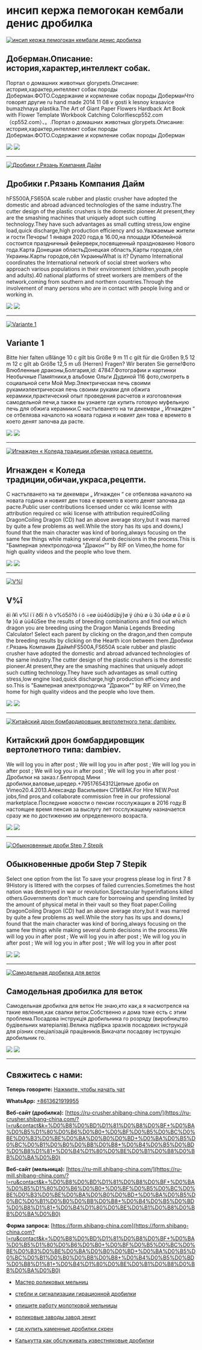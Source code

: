 # инсип кержа пемогокан кембали денис дробилка

<a href="https://swt.shibang-china.com/?l=ru&img&k=%D0%B8%D0%BD%D1%81%D0%B8%D0%BF+%D0%BA%D0%B5%D1%80%D0%B6%D0%B0+%D0%BF%D0%B5%D0%BC%D0%BE%D0%B3%D0%BE%D0%BA%D0%B0%D0%BD+%D0%BA%D0%B5%D0%BC%D0%B1%D0%B0%D0%BB%D0%B8+%D0%B4%D0%B5%D0%BD%D0%B8%D1%81+%D0%B4%D1%80%D0%BE%D0%B1%D0%B8%D0%BB%D0%BA%D0%B0" target="_blank">![инсип кержа пемогокан кембали денис дробилка](http://static.shibang-china.com/all-800x300/269.jpg)</a>

## Доберман.Описание: история,характер,интеллект собак.
Портал о домашних животных glorypets.Описание: история,характер,интеллект собак породы Доберман.ФОТО.Содержание и кормление собак породы ДоберманЧто говорят другие ru hand made 2014 11 08 v gosti k lesnoy krasavice bumazhnaya plastika.The Art of Giant Paper Flowers Hardback Art Book with Flower Template Workbook Catching Colorlfiescp552.com（cp552.com）、。.Портал о домашних животных glorypets.Описание: история,характер,интеллект собак породы Доберман.ФОТО.Содержание и кормление собак породы Доберман


<a href="https://whatsapp.shibangsoft.com/WhatsApp.php" target="_blank" title="WhatsApp">![](http://static.shibang-china.com/icon/whatsapp.png)</a> <a href="https://swt.shibang-china.com/?l=ru&icon&k=%D0%B8%D0%BD%D1%81%D0%B8%D0%BF+%D0%BA%D0%B5%D1%80%D0%B6%D0%B0+%D0%BF%D0%B5%D0%BC%D0%BE%D0%B3%D0%BE%D0%BA%D0%B0%D0%BD+%D0%BA%D0%B5%D0%BC%D0%B1%D0%B0%D0%BB%D0%B8+%D0%B4%D0%B5%D0%BD%D0%B8%D1%81+%D0%B4%D1%80%D0%BE%D0%B1%D0%B8%D0%BB%D0%BA%D0%B0" target="_blank">![](http://static.shibang-china.com/icon/chat-ru.png)</a>

---

<a href="https://swt.shibang-china.com/?l=ru&img&k=%D0%B8%D0%BD%D1%81%D0%B8%D0%BF+%D0%BA%D0%B5%D1%80%D0%B6%D0%B0+%D0%BF%D0%B5%D0%BC%D0%BE%D0%B3%D0%BE%D0%BA%D0%B0%D0%BD+%D0%BA%D0%B5%D0%BC%D0%B1%D0%B0%D0%BB%D0%B8+%D0%B4%D0%B5%D0%BD%D0%B8%D1%81+%D0%B4%D1%80%D0%BE%D0%B1%D0%B8%D0%BB%D0%BA%D0%B0" target="_blank">![Дробики г.Рязань Компания Дайм](http://static.shibang-china.com/all-800x300/152.jpg)</a>

## Дробики г.Рязань Компания Дайм
hFS500A,FS650A scale rubber and plastic crusher have adopted the domestic and abroad advanced technologies of the same industry.The cutter design of the plastic crushers is the domestic pioneer.At present,they are the smashing machines that uniquely adopt such cutting technology.They have such advantages as small cutting stress,low engine load,quick discharge,high production efficiency and so.Уважаемые жители и гости Печоры! 1 января 2020 года,в 16.00,на площади Юбилейной состоится праздничный фейерверк,посвященный празднованию Нового года.Карта Донецкая областьДонецкая область,Карты городов,сёл Украины.Карты городов,сёл УкраиныWhat is it? Dynamo International coordinates the International network of social street workers who approach various populations in their environment (children,youth people and adults).40 national platforms of street workers are members of the network,coming from southern and northern countries.Through the involvement of many persons who are in contact with people living and or working in.


<a href="https://whatsapp.shibangsoft.com/WhatsApp.php" target="_blank" title="WhatsApp">![](http://static.shibang-china.com/icon/whatsapp.png)</a> <a href="https://swt.shibang-china.com/?l=ru&icon&k=%D0%B8%D0%BD%D1%81%D0%B8%D0%BF+%D0%BA%D0%B5%D1%80%D0%B6%D0%B0+%D0%BF%D0%B5%D0%BC%D0%BE%D0%B3%D0%BE%D0%BA%D0%B0%D0%BD+%D0%BA%D0%B5%D0%BC%D0%B1%D0%B0%D0%BB%D0%B8+%D0%B4%D0%B5%D0%BD%D0%B8%D1%81+%D0%B4%D1%80%D0%BE%D0%B1%D0%B8%D0%BB%D0%BA%D0%B0" target="_blank">![](http://static.shibang-china.com/icon/chat-ru.png)</a>

---

<a href="https://swt.shibang-china.com/?l=ru&img&k=%D0%B8%D0%BD%D1%81%D0%B8%D0%BF+%D0%BA%D0%B5%D1%80%D0%B6%D0%B0+%D0%BF%D0%B5%D0%BC%D0%BE%D0%B3%D0%BE%D0%BA%D0%B0%D0%BD+%D0%BA%D0%B5%D0%BC%D0%B1%D0%B0%D0%BB%D0%B8+%D0%B4%D0%B5%D0%BD%D0%B8%D1%81+%D0%B4%D1%80%D0%BE%D0%B1%D0%B8%D0%BB%D0%BA%D0%B0" target="_blank">![Variante 1](http://static.shibang-china.com/all-800x300/610.jpg)</a>

## Variante 1
Bitte hier falten u&#223;l&#228;nge 10 c gilt bis Gr&#246;&#223;e 9 m 11 c gilt f&#252;r die Gr&#246;&#223;en 9,5 12 m 12 c gilt ab Gr&#246;&#223;e 12,5 m u&#223; (Herren) Fragen? Wir beraten Sie gerne!Фото Влюбленные драконы,Болгария,id: 47847.Фотографии и картинки Необычные Памятники,в альбоме Ольги Дудиной 116 фото,смотреть в социальной сети Мой Мир.Электрическая печь своими рукамиэлектрическая печь своими руками для обжига керамики,практический опыт проведения расчетов и изготовления самодельной печи,а также вы узнаете где купить готовую муфельную печь для обжига керамики.С настъпването на ти декември „ Игнажден “ се отбелязва началото на новата година и новият ден това е времето в което денят започва да расте.


<a href="https://whatsapp.shibangsoft.com/WhatsApp.php" target="_blank" title="WhatsApp">![](http://static.shibang-china.com/icon/whatsapp.png)</a> <a href="https://swt.shibang-china.com/?l=ru&icon&k=%D0%B8%D0%BD%D1%81%D0%B8%D0%BF+%D0%BA%D0%B5%D1%80%D0%B6%D0%B0+%D0%BF%D0%B5%D0%BC%D0%BE%D0%B3%D0%BE%D0%BA%D0%B0%D0%BD+%D0%BA%D0%B5%D0%BC%D0%B1%D0%B0%D0%BB%D0%B8+%D0%B4%D0%B5%D0%BD%D0%B8%D1%81+%D0%B4%D1%80%D0%BE%D0%B1%D0%B8%D0%BB%D0%BA%D0%B0" target="_blank">![](http://static.shibang-china.com/icon/chat-ru.png)</a>

---

<a href="https://swt.shibang-china.com/?l=ru&img&k=%D0%B8%D0%BD%D1%81%D0%B8%D0%BF+%D0%BA%D0%B5%D1%80%D0%B6%D0%B0+%D0%BF%D0%B5%D0%BC%D0%BE%D0%B3%D0%BE%D0%BA%D0%B0%D0%BD+%D0%BA%D0%B5%D0%BC%D0%B1%D0%B0%D0%BB%D0%B8+%D0%B4%D0%B5%D0%BD%D0%B8%D1%81+%D0%B4%D1%80%D0%BE%D0%B1%D0%B8%D0%BB%D0%BA%D0%B0" target="_blank">![Игнажден &#171; Коледа традиции,обичаи,украса,рецепти.](http://static.shibang-china.com/all-800x300/728.jpg)</a>

## Игнажден &#171; Коледа традиции,обичаи,украса,рецепти.
С настъпването на ти декември „ Игнажден “ се отбелязва началото на новата година и новият ден това е времето в което денят започва да расте.Public user contributions licensed under cc wiki license with attribution required cc wiki license with attribution requiredCoiling DragonCoiling Dragon (CD) had an above average story,but it was marred by quite a few problems as well.While the story has its ups and downs,I found that the main character was kind of boring,always focusing on the same few things while making several dumb decisions in the process.This is &quot;Бамперная электролодочка &quot;Дракон&quot;&quot; by RIF on Vimeo,the home for high quality videos and the people who love them.


<a href="https://whatsapp.shibangsoft.com/WhatsApp.php" target="_blank" title="WhatsApp">![](http://static.shibang-china.com/icon/whatsapp.png)</a> <a href="https://swt.shibang-china.com/?l=ru&icon&k=%D0%B8%D0%BD%D1%81%D0%B8%D0%BF+%D0%BA%D0%B5%D1%80%D0%B6%D0%B0+%D0%BF%D0%B5%D0%BC%D0%BE%D0%B3%D0%BE%D0%BA%D0%B0%D0%BD+%D0%BA%D0%B5%D0%BC%D0%B1%D0%B0%D0%BB%D0%B8+%D0%B4%D0%B5%D0%BD%D0%B8%D1%81+%D0%B4%D1%80%D0%BE%D0%B1%D0%B8%D0%BB%D0%BA%D0%B0" target="_blank">![](http://static.shibang-china.com/icon/chat-ru.png)</a>

---

<a href="https://swt.shibang-china.com/?l=ru&img&k=%D0%B8%D0%BD%D1%81%D0%B8%D0%BF+%D0%BA%D0%B5%D1%80%D0%B6%D0%B0+%D0%BF%D0%B5%D0%BC%D0%BE%D0%B3%D0%BE%D0%BA%D0%B0%D0%BD+%D0%BA%D0%B5%D0%BC%D0%B1%D0%B0%D0%BB%D0%B8+%D0%B4%D0%B5%D0%BD%D0%B8%D1%81+%D0%B4%D1%80%D0%BE%D0%B1%D0%B8%D0%BB%D0%BA%D0%B0" target="_blank">![V%&#238;](http://static.shibang-china.com/all-800x300/606.jpg)</a>

## V%&#238;
&#235;&#236; &#237;&#165;&#236; v%&#238; &#237; &#239; &#240;6&#239; &#241; &#242; v%&#243;5&#244;?&#245; &#237; &#246; &#247;e&#248; &#249;&#250;4&#251;d&#252;&#254;&#253;}&#248; &#255; &#250;h&#249; &#248; &#249; 3&#251; &#250;4&#248; &#248; &#251; &#248; &#251; f&#248; }&#251; &#248; &#249;&#250;4&#251;See the results of breeding combinations and find out which dragon you are breeding using the Dragon Mania Legends Breeding Calculator! Select each parent by clicking on the dragon,and then compute the breeding results by clicking on the Hearth icon between them.Дробики г.Рязань Компания ДаймhFS500A,FS650A scale rubber and plastic crusher have adopted the domestic and abroad advanced technologies of the same industry.The cutter design of the plastic crushers is the domestic pioneer.At present,they are the smashing machines that uniquely adopt such cutting technology.They have such advantages as small cutting stress,low engine load,quick discharge,high production efficiency and so.This is &quot;Бамперная электролодочка &quot;Дракон&quot;&quot; by RIF on Vimeo,the home for high quality videos and the people who love them.


<a href="https://whatsapp.shibangsoft.com/WhatsApp.php" target="_blank" title="WhatsApp">![](http://static.shibang-china.com/icon/whatsapp.png)</a> <a href="https://swt.shibang-china.com/?l=ru&icon&k=%D0%B8%D0%BD%D1%81%D0%B8%D0%BF+%D0%BA%D0%B5%D1%80%D0%B6%D0%B0+%D0%BF%D0%B5%D0%BC%D0%BE%D0%B3%D0%BE%D0%BA%D0%B0%D0%BD+%D0%BA%D0%B5%D0%BC%D0%B1%D0%B0%D0%BB%D0%B8+%D0%B4%D0%B5%D0%BD%D0%B8%D1%81+%D0%B4%D1%80%D0%BE%D0%B1%D0%B8%D0%BB%D0%BA%D0%B0" target="_blank">![](http://static.shibang-china.com/icon/chat-ru.png)</a>

---

<a href="https://swt.shibang-china.com/?l=ru&img&k=%D0%B8%D0%BD%D1%81%D0%B8%D0%BF+%D0%BA%D0%B5%D1%80%D0%B6%D0%B0+%D0%BF%D0%B5%D0%BC%D0%BE%D0%B3%D0%BE%D0%BA%D0%B0%D0%BD+%D0%BA%D0%B5%D0%BC%D0%B1%D0%B0%D0%BB%D0%B8+%D0%B4%D0%B5%D0%BD%D0%B8%D1%81+%D0%B4%D1%80%D0%BE%D0%B1%D0%B8%D0%BB%D0%BA%D0%B0" target="_blank">![Китайский дрон бомбардировщик вертолетного типа: dambiev.](http://static.shibang-china.com/all-800x300/358.jpg)</a>

## Китайский дрон бомбардировщик вертолетного типа: dambiev.
We will log you in after post ; We will log you in after post ; We will log you in after post ; We will log you in after post ; We will log you in after post&nbsp;&#0183;&#32;Дробилки на заказ.г.Белгород Мини дробилки,валовые,шредер.+79517654312Цепные дроби on Vimeo20.4.2013.Александр Васильевич СПИВАК.For Hire NEW.Post jobs,find pros,and collaborate commission free in our professional marketplace.Последние новости о пенсии госслужащих в 2016 году.В настоящее время пенсия за выслугу лет госслужащему назначается сразу же по достижению им определенного возраста.


<a href="https://whatsapp.shibangsoft.com/WhatsApp.php" target="_blank" title="WhatsApp">![](http://static.shibang-china.com/icon/whatsapp.png)</a> <a href="https://swt.shibang-china.com/?l=ru&icon&k=%D0%B8%D0%BD%D1%81%D0%B8%D0%BF+%D0%BA%D0%B5%D1%80%D0%B6%D0%B0+%D0%BF%D0%B5%D0%BC%D0%BE%D0%B3%D0%BE%D0%BA%D0%B0%D0%BD+%D0%BA%D0%B5%D0%BC%D0%B1%D0%B0%D0%BB%D0%B8+%D0%B4%D0%B5%D0%BD%D0%B8%D1%81+%D0%B4%D1%80%D0%BE%D0%B1%D0%B8%D0%BB%D0%BA%D0%B0" target="_blank">![](http://static.shibang-china.com/icon/chat-ru.png)</a>

---

<a href="https://swt.shibang-china.com/?l=ru&img&k=%D0%B8%D0%BD%D1%81%D0%B8%D0%BF+%D0%BA%D0%B5%D1%80%D0%B6%D0%B0+%D0%BF%D0%B5%D0%BC%D0%BE%D0%B3%D0%BE%D0%BA%D0%B0%D0%BD+%D0%BA%D0%B5%D0%BC%D0%B1%D0%B0%D0%BB%D0%B8+%D0%B4%D0%B5%D0%BD%D0%B8%D1%81+%D0%B4%D1%80%D0%BE%D0%B1%D0%B8%D0%BB%D0%BA%D0%B0" target="_blank">![Обыкновенные дроби Step 7 Stepik](http://static.shibang-china.com/all-800x300/1034.jpg)</a>

## Обыкновенные дроби Step 7 Stepik
Select one option from the list To save your progress please log in first 7 8 9History is littered with the corpses of failed currencies.Sometimes the host nation was destroyed in war or revolution.Spectacular hyperinflations killed others.Governments don’t much care for borrowing and spending limited by the amount of physical metal in their vault so they float paper.Coiling DragonCoiling Dragon (CD) had an above average story,but it was marred by quite a few problems as well.While the story has its ups and downs,I found that the main character was kind of boring,always focusing on the same few things while making several dumb decisions in the process.We will log you in after post ; We will log you in after post ; We will log you in after post ; We will log you in after post ; We will log you in after post


<a href="https://whatsapp.shibangsoft.com/WhatsApp.php" target="_blank" title="WhatsApp">![](http://static.shibang-china.com/icon/whatsapp.png)</a> <a href="https://swt.shibang-china.com/?l=ru&icon&k=%D0%B8%D0%BD%D1%81%D0%B8%D0%BF+%D0%BA%D0%B5%D1%80%D0%B6%D0%B0+%D0%BF%D0%B5%D0%BC%D0%BE%D0%B3%D0%BE%D0%BA%D0%B0%D0%BD+%D0%BA%D0%B5%D0%BC%D0%B1%D0%B0%D0%BB%D0%B8+%D0%B4%D0%B5%D0%BD%D0%B8%D1%81+%D0%B4%D1%80%D0%BE%D0%B1%D0%B8%D0%BB%D0%BA%D0%B0" target="_blank">![](http://static.shibang-china.com/icon/chat-ru.png)</a>

---

<a href="https://swt.shibang-china.com/?l=ru&img&k=%D0%B8%D0%BD%D1%81%D0%B8%D0%BF+%D0%BA%D0%B5%D1%80%D0%B6%D0%B0+%D0%BF%D0%B5%D0%BC%D0%BE%D0%B3%D0%BE%D0%BA%D0%B0%D0%BD+%D0%BA%D0%B5%D0%BC%D0%B1%D0%B0%D0%BB%D0%B8+%D0%B4%D0%B5%D0%BD%D0%B8%D1%81+%D0%B4%D1%80%D0%BE%D0%B1%D0%B8%D0%BB%D0%BA%D0%B0" target="_blank">![Самодельная дробилка для веток](http://static.shibang-china.com/all-800x300/382.jpg)</a>

## Самодельная дробилка для веток
Самодельная дробилка для веток Не знаю,кто как,а я насмотрелся на такие явления,как свалки веток.Собственно и дома тоже есть с этим проблема.Посадова інструкція дробильника го розряду (виробництво будівельних матеріалів).Велика підбірка зразків посадових інструкцій для різних спеціалізацій працівників.Викачати посадову інструкцію дробильник го.

<a href="https://whatsapp.shibangsoft.com/WhatsApp.php" target="_blank" title="WhatsApp">![](http://static.shibang-china.com/icon/whatsapp.png)</a> <a href="https://swt.shibang-china.com/?l=ru&icon&k=%D0%B8%D0%BD%D1%81%D0%B8%D0%BF+%D0%BA%D0%B5%D1%80%D0%B6%D0%B0+%D0%BF%D0%B5%D0%BC%D0%BE%D0%B3%D0%BE%D0%BA%D0%B0%D0%BD+%D0%BA%D0%B5%D0%BC%D0%B1%D0%B0%D0%BB%D0%B8+%D0%B4%D0%B5%D0%BD%D0%B8%D1%81+%D0%B4%D1%80%D0%BE%D0%B1%D0%B8%D0%BB%D0%BA%D0%B0" target="_blank">![](http://static.shibang-china.com/icon/chat-ru.png)</a>

---
## Свяжитесь с нами:

**Теперь говорите:** [Нажмите, чтобы начать чат](https://swt.shibang-china.com?l=ru&contact&k=%D0%B8%D0%BD%D1%81%D0%B8%D0%BF+%D0%BA%D0%B5%D1%80%D0%B6%D0%B0+%D0%BF%D0%B5%D0%BC%D0%BE%D0%B3%D0%BE%D0%BA%D0%B0%D0%BD+%D0%BA%D0%B5%D0%BC%D0%B1%D0%B0%D0%BB%D0%B8+%D0%B4%D0%B5%D0%BD%D0%B8%D1%81+%D0%B4%D1%80%D0%BE%D0%B1%D0%B8%D0%BB%D0%BA%D0%B0)

**WhatsApp:**  [+8613621919955](https://whatsapp.shibangsoft.com/WhatsApp.php)

**Веб-сайт (дробилка):** [https://ru-crusher.shibang-china.com/](https://ru-crusher.shibang-china.com/?l=ru&contact&k=%D0%B8%D0%BD%D1%81%D0%B8%D0%BF+%D0%BA%D0%B5%D1%80%D0%B6%D0%B0+%D0%BF%D0%B5%D0%BC%D0%BE%D0%B3%D0%BE%D0%BA%D0%B0%D0%BD+%D0%BA%D0%B5%D0%BC%D0%B1%D0%B0%D0%BB%D0%B8+%D0%B4%D0%B5%D0%BD%D0%B8%D1%81+%D0%B4%D1%80%D0%BE%D0%B1%D0%B8%D0%BB%D0%BA%D0%B0)

**Веб-сайт (мельница):** [https://ru-mill.shibang-china.com/](https://ru-mill.shibang-china.com/?l=ru&contact&k=%D0%B8%D0%BD%D1%81%D0%B8%D0%BF+%D0%BA%D0%B5%D1%80%D0%B6%D0%B0+%D0%BF%D0%B5%D0%BC%D0%BE%D0%B3%D0%BE%D0%BA%D0%B0%D0%BD+%D0%BA%D0%B5%D0%BC%D0%B1%D0%B0%D0%BB%D0%B8+%D0%B4%D0%B5%D0%BD%D0%B8%D1%81+%D0%B4%D1%80%D0%BE%D0%B1%D0%B8%D0%BB%D0%BA%D0%B0)

**Форма запроса:** [https://form.shibang-china.com](https://form.shibang-china.com?l=ru&contact&k=%D0%B8%D0%BD%D1%81%D0%B8%D0%BF+%D0%BA%D0%B5%D1%80%D0%B6%D0%B0+%D0%BF%D0%B5%D0%BC%D0%BE%D0%B3%D0%BE%D0%BA%D0%B0%D0%BD+%D0%BA%D0%B5%D0%BC%D0%B1%D0%B0%D0%BB%D0%B8+%D0%B4%D0%B5%D0%BD%D0%B8%D1%81+%D0%B4%D1%80%D0%BE%D0%B1%D0%B8%D0%BB%D0%BA%D0%B0)

* [Мастер роликовых мельниц](../124/%D0%9C%D0%B0%D1%81%D1%82%D0%B5%D1%80%20%D1%80%D0%BE%D0%BB%D0%B8%D0%BA%D0%BE%D0%B2%D1%8B%D1%85%20%D0%BC%D0%B5%D0%BB%D1%8C%D0%BD%D0%B8%D1%86.md)

* [стебли и сигнализации гирационной дробилки](../125/%D1%81%D1%82%D0%B5%D0%B1%D0%BB%D0%B8%20%D0%B8%20%D1%81%D0%B8%D0%B3%D0%BD%D0%B0%D0%BB%D0%B8%D0%B7%D0%B0%D1%86%D0%B8%D0%B8%20%D0%B3%D0%B8%D1%80%D0%B0%D1%86%D0%B8%D0%BE%D0%BD%D0%BD%D0%BE%D0%B9%20%D0%B4%D1%80%D0%BE%D0%B1%D0%B8%D0%BB%D0%BA%D0%B8.md)

* [опишите работу молотковой мельницы](../124/%D0%BE%D0%BF%D0%B8%D1%88%D0%B8%D1%82%D0%B5%20%D1%80%D0%B0%D0%B1%D0%BE%D1%82%D1%83%20%D0%BC%D0%BE%D0%BB%D0%BE%D1%82%D0%BA%D0%BE%D0%B2%D0%BE%D0%B9%20%D0%BC%D0%B5%D0%BB%D1%8C%D0%BD%D0%B8%D1%86%D1%8B.md)

* [роликовые заводы завод зенит](../124/%D1%80%D0%BE%D0%BB%D0%B8%D0%BA%D0%BE%D0%B2%D1%8B%D0%B5%20%D0%B7%D0%B0%D0%B2%D0%BE%D0%B4%D1%8B%20%D0%B7%D0%B0%D0%B2%D0%BE%D0%B4%20%D0%B7%D0%B5%D0%BD%D0%B8%D1%82.md)

* [где купить каменные дробилки скрен](../121/%D0%B3%D0%B4%D0%B5%20%D0%BA%D1%83%D0%BF%D0%B8%D1%82%D1%8C%20%D0%BA%D0%B0%D0%BC%D0%B5%D0%BD%D0%BD%D1%8B%D0%B5%20%D0%B4%D1%80%D0%BE%D0%B1%D0%B8%D0%BB%D0%BA%D0%B8%20%D1%81%D0%BA%D1%80%D0%B5%D0%BD.md)

* [Калькутта как обслуживать известняковые дробилки](../122/%D0%9A%D0%B0%D0%BB%D1%8C%D0%BA%D1%83%D1%82%D1%82%D0%B0%20%D0%BA%D0%B0%D0%BA%20%D0%BE%D0%B1%D1%81%D0%BB%D1%83%D0%B6%D0%B8%D0%B2%D0%B0%D1%82%D1%8C%20%D0%B8%D0%B7%D0%B2%D0%B5%D1%81%D1%82%D0%BD%D1%8F%D0%BA%D0%BE%D0%B2%D1%8B%D0%B5%20%D0%B4%D1%80%D0%BE%D0%B1%D0%B8%D0%BB%D0%BA%D0%B8.md)